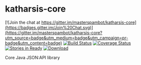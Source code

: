 # katharsis-core

[![Join the chat at https://gitter.im/masterspambot/katharsis-core](https://badges.gitter.im/Join%20Chat.svg)](https://gitter.im/masterspambot/katharsis-core?utm_source=badge&utm_medium=badge&utm_campaign=pr-badge&utm_content=badge)
[![Build Status](https://travis-ci.org/masterspambot/katharsis-core.svg?branch=master)](https://travis-ci.org/masterspambot/katharsis-core)
[![Coverage Status](https://coveralls.io/repos/masterspambot/katharsis-core/badge.svg?branch=master)](https://coveralls.io/r/masterspambot/katharsis-core?branch=master)
[![Stories in Ready](https://badge.waffle.io/masterspambot/katharsis-core.png?label=ready&title=Ready)](https://waffle.io/masterspambot/katharsis-core)
[ ![Download](https://api.bintray.com/packages/masterspambot/maven/katharsis/images/download.svg) ](https://bintray.com/masterspambot/maven/katharsis/_latestVersion)


Core Java JSON:API library
